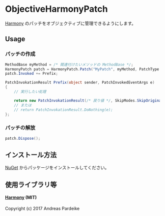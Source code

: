 # ObjectiveHarmonyPatch

[Harmony](https://github.com/pardeike/Harmony) のパッチをオブジェクティブに管理できるようにします。

## Usage

### パッチの作成

```C#
MethodBase myMethod = /* 関連付けたいメソッドの MethodBase */;
HarmonyPatch patch = HarmonyPatch.Patch("MyPatch", myMethod, PatchType.Prefix);
patch.Invoked += Prefix;

PatchInvokationResult Prefix(object sender, PatchInvokedEventArgs e)
{
    // 実行したい処理

    return new PatchInvokationResult(/* 戻り値 */, SkipModes.SkipOriginal);
    // または
    // return PatchInvokationResult.DoNothing(e);
};
```

### パッチの解放

```C#
patch.Dispose();
```

## インストール方法

[NuGet](https://www.nuget.org/packages/ObjectiveHarmonyPatch) からパッケージをインストールしてください。

## 使用ライブラリ等

#### [Harmony](https://github.com/pardeike/Harmony) (MIT)

Copyright (c) 2017  Andreas Pardeike